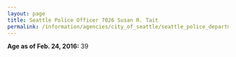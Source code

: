 ```yaml
---
layout: page
title: Seattle Police Officer 7026 Susan R. Tait
permalink: /information/agencies/city_of_seattle/seattle_police_department/copbook/7026/
---
```


**Age as of Feb. 24, 2016:** 39
